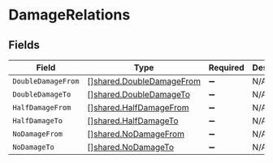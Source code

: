 # DamageRelations


## Fields

| Field                                                                       | Type                                                                        | Required                                                                    | Description                                                                 |
| --------------------------------------------------------------------------- | --------------------------------------------------------------------------- | --------------------------------------------------------------------------- | --------------------------------------------------------------------------- |
| `DoubleDamageFrom`                                                          | [][shared.DoubleDamageFrom](../../../pkg/models/shared/doubledamagefrom.md) | :heavy_minus_sign:                                                          | N/A                                                                         |
| `DoubleDamageTo`                                                            | [][shared.DoubleDamageTo](../../../pkg/models/shared/doubledamageto.md)     | :heavy_minus_sign:                                                          | N/A                                                                         |
| `HalfDamageFrom`                                                            | [][shared.HalfDamageFrom](../../../pkg/models/shared/halfdamagefrom.md)     | :heavy_minus_sign:                                                          | N/A                                                                         |
| `HalfDamageTo`                                                              | [][shared.HalfDamageTo](../../../pkg/models/shared/halfdamageto.md)         | :heavy_minus_sign:                                                          | N/A                                                                         |
| `NoDamageFrom`                                                              | [][shared.NoDamageFrom](../../../pkg/models/shared/nodamagefrom.md)         | :heavy_minus_sign:                                                          | N/A                                                                         |
| `NoDamageTo`                                                                | [][shared.NoDamageTo](../../../pkg/models/shared/nodamageto.md)             | :heavy_minus_sign:                                                          | N/A                                                                         |